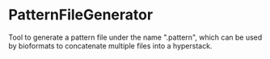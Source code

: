 # PatternFileGenerator
Tool to generate a pattern file under the name "<name>.pattern", which can be used by bioformats to concatenate multiple files into a hyperstack.
